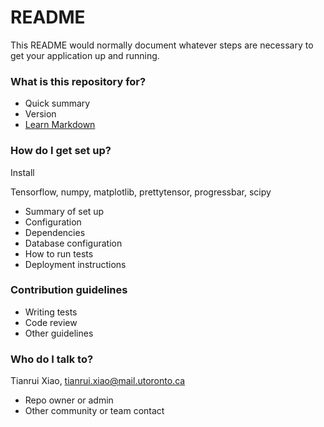 # README #

This README would normally document whatever steps are necessary to get your application up and running.

### What is this repository for? ###

* Quick summary
* Version
* [Learn Markdown](https://bitbucket.org/tutorials/markdowndemo)

### How do I get set up? ###
Install

Tensorflow,
numpy,
matplotlib,
prettytensor,
progressbar,
scipy


* Summary of set up
* Configuration
* Dependencies
* Database configuration
* How to run tests
* Deployment instructions

### Contribution guidelines ###

* Writing tests
* Code review
* Other guidelines

### Who do I talk to? ###
Tianrui Xiao, tianrui.xiao@mail.utoronto.ca
* Repo owner or admin
* Other community or team contact